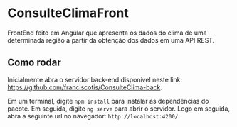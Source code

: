 # ConsulteClimaFront

FrontEnd feito em Angular que apresenta os dados do clima de uma determinada região a partir da obtenção dos dados em uma API REST. 

## Como rodar

Inicialmente abra o servidor back-end disponível neste link: https://github.com/franciscotis/ConsulteClima-back.

Em um terminal, digite `npm install` para instalar as dependências do pacote. 
Em seguida, digite `ng serve` para abrir o servidor. Logo em seguida, abra a seguinte url no navegador: `http://localhost:4200/`. 

